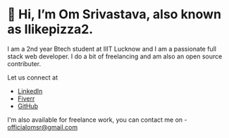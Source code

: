 # 👋 Hi, I’m Om Srivastava, also known as Ilikepizza2.
I am a 2nd year Btech student at IIIT Lucknow and I am a passionate full stack web developer.
I do a bit of freelancing and am also an open source contributer.

Let us connect at
- [LinkedIn](https://www.linkedin.com/in/om-srivastava)
- [Fiverr](https://www.fiverr.com/share/kA7GLo)
- [GitHub](https://github.com/Ilikepizza2)

I'm also available for freelance work, you can contact me on - officialomsr@gmail.com

